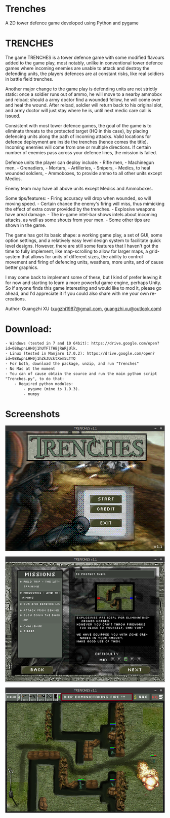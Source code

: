 # Trenches
A 2D tower defence game developed using Python and pygame

# TRENCHES

The game TRENCHES is a tower defence game with some modified flavours added to
the game play, most notably, unlike in conventional tower defence games where
incoming enemies are unable to attack and destroy the defending units, the
players defences are at constant risks, like real soldiers in battle field
trenches.

Another major change to the game play is defending units are not strictly
static: once a soldier runs out of ammo, he will move to a nearby ammobox
and reload; should a army doctor find a wounded fellow, he will come over
and heal the wound. After reload, soldier will return back to his original
slot, and army doctor will just stay where he is, until next medic care
call is issued.

Consistent with most tower defence games, the goal of the game is to eliminate
threats to the protected target (HQ in this case), by placing defencing units
along the path of incoming attacks. Valid locations for defence deployment
are inside the trenches (hence comes the title). Incoming enemies will come
from one or multiple directions. If certain number of enemies pass across
your defence lines, the mission is failed.

Defence units the player can deploy include:
    - Rifle men,
    - Machinegun men,
    - Grenadiers,
    - Mortars,
    - Artilleries,
    - Snipers,
    - Medics, to heal wounded soldiers,
    - Ammoboxes, to provide ammo to all other units except Medics.

Enemy team may have all above units except Medics and Ammoboxes.

Some tips/features:
    - Firing accuracy will drop when wounded, so will moving speed.
    - Certain chance the enemy's firing will miss, thus mimicking the effect
      of extra cover provided by the trenches.
    - Explosive weapons have areal damage.
    - The in-game intel-bar shows intels about incoming attacks, as well as
      some shouts from your men.
    - Some other tips are shown in the game.


The game has got its basic shape: a working game play, a set of GUI, some
option settings, and a relatively easy level design system to facilitate
quick level designs. However, there are still some features that I haven't
got the time to fully implement, like map-scrolling to allow for larger maps,
a grid-system that allows for units of different sizes, the ability to
control movement and firing of defencing units, weathers, more units,
and of cause better graphics.

I may come back to implement some of these, but I kind of prefer leaving it
for now and starting to learn a more powerful game engine, perhaps Unity.
So if anyone finds this game interesting and would like to mod it, please
go ahead, and I'd appreciate it if you could also share with me your own
re-creations.

Author: Guangzhi XU (xugzhi1987@gmail.com, guangzhi.xu@outlook.com)


# Download:

    - Windows (tested in 7 and 10 64bit): https://drive.google.com/open?id=0B8wpnLHH0j1hUTFlTHBjRWRjUlk.
    - Linux (tested in Manjaro 17.0.2): https://drive.google.com/open?id=0B8wpnLHH0j1hZkJUcktXem5LTTQ
    - For both, download the package, unzip, and run "Trenches"
    - No Mac at the moment
    - You can of cause obtain the source and run the main python script "Trenches.py", to do that: 
        - Required python modules:
            - pygame (mine is 1.9.3).
            - numpy



# Screenshots

![Screenshot1](ui/Screenshot1.png?raw=true "Screenshot1")

![Screenshot2](ui/Screenshot2.png?raw=true "Screenshot2")

![Screenshot3](ui/Screenshot3.png?raw=true "Screenshot3")

